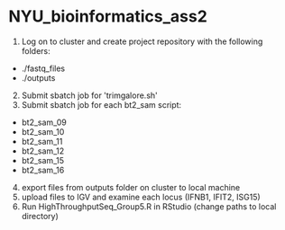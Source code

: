 # NYU_bioinformatics_ass2

1. Log on to cluster and create project repository with the following folders:
 - ./fastq_files
 - ./outputs
2. Submit sbatch job for 'trimgalore.sh'
3. Submit sbatch job for each bt2_sam script:
 - bt2_sam_09
 - bt2_sam_10
 - bt2_sam_11
 - bt2_sam_12
 - bt2_sam_15
 - bt2_sam_16
4. export files from outputs folder on cluster to local machine
5. upload files to IGV and examine each locus (IFNB1, IFIT2, ISG15)
6. Run HighThroughputSeq_Group5.R in RStudio (change paths to local directory)
